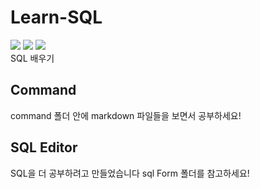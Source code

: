 # Learn-SQL
<img src = "https://img.shields.io/badge/SQL-Learn-green">  <img src = "https://img.shields.io/badge/MySQL-Learn-blue">  <img src = "https://img.shields.io/badge/C%23-With-green"> <br>
SQL 배우기

## Command
command 폴더 안에 markdown 파일들을 보면서 공부하세요!

## SQL Editor
SQL을 더 공부하려고 만들었습니다 sql Form 폴더를 참고하세요!
